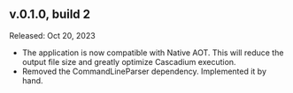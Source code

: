 ## v.0.1.0, build 2

Released: Oct 20, 2023

- The application is now compatible with Native AOT. This will reduce the output file size and greatly optimize Cascadium execution.
- Removed the CommandLineParser dependency. Implemented it by hand.